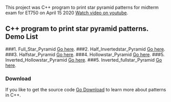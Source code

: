 This project was C++ program to print star pyramid patterns for midterm exam for ET750 on April 15 2020 [Watch video on youtube](https://youtu.be/M2BBghhRRdc).

## C++ program to print star pyramid patterns. Demo List
###1. Full_Star_Pyramid
[Go here](https://repl.it/@LiveSportsSport/FullStarPyramid).
###2. Half_Invertedstar_Pyramid
[Go here](https://repl.it/@LiveSportsSport/HalfInvertedstarPyramid).
###3. Halfstar_Pyramid
[Go here](https://repl.it/@LiveSportsSport/HalfstarPyramid).
###4.  Hollowstar_Pyramid
[Go here](https://repl.it/@LiveSportsSport/HollowstarPyramid).
###5. Inverted_Hollowstar_Pyramid
[Go here](https://repl.it/@LiveSportsSport/InvertedHollowstarPyramid).
###5. Inverted_fullstar_Pyramid
[Go here](https://repl.it/@LiveSportsSport/InvertedfullstarPyramid).

### Download
If you like to get the source code [Go Download](https://github.com/jaffery97/Pyramid_patterns_CPP/archive/master.zip) to learn more about patterns in C++.
